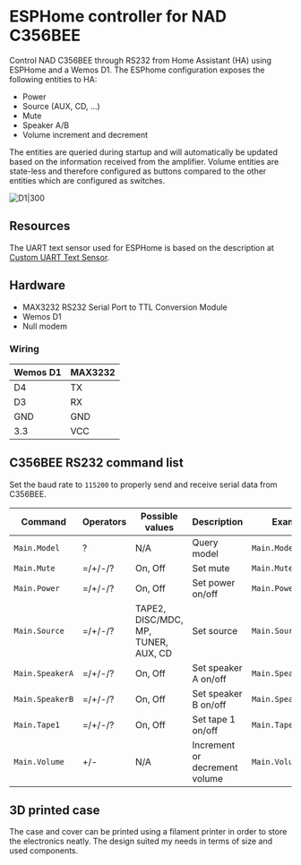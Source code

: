 # ESPHome controller for NAD C356BEE

Control NAD C356BEE through RS232 from Home Assistant (HA) using ESPHome and a Wemos D1. The ESPhome configuration exposes the following entities to HA:

- Power
- Source (AUX, CD, ...)
- Mute
- Speaker A/B
- Volume increment and decrement

The entities are queried during startup and will automatically be updated based on the information received from the amplifier.
Volume entities are state-less and therefore configured as buttons compared to the other entities which are configured as switches.

![D1|300](https://user-images.githubusercontent.com/16154330/224545597-2250914c-15a7-4edc-a7ab-20a4b03c57b4.jpg)

## Resources

The UART text sensor used for ESPHome is based on the description at [Custom UART Text Sensor](https://esphome.io/cookbook/uart_text_sensor.html).

## Hardware

- MAX3232 RS232 Serial Port to TTL Conversion Module
- Wemos D1
- Null modem

### Wiring

| Wemos D1 | MAX3232 |
| -------- | ------- |
| D4       | TX      |
| D3       | RX      |
| GND      | GND     |
| 3.3      | VCC     |

## C356BEE RS232 command list

Set the baud rate to `115200` to properly send and receive serial data from C356BEE. 

| Command         | Operators | Possible values                     | Description                   | Example             |
| --------------- | --------- | ----------------------------------- | ----------------------------- | ------------------- |
| `Main.Model`    | ?         | N/A                                 | Query model                   | `Main.Model?`       |
| `Main.Mute`     | =/+/-/?   | On, Off                             | Set mute                      | `Main.Mute=On`      |
| `Main.Power`    | =/+/-/?   | On, Off                             | Set power on/off              | `Main.Power=On`     |
| `Main.Source`   | =/+/-/?   | TAPE2, DISC/MDC, MP, TUNER, AUX, CD | Set source                    | `Main.Source=CD`    |
| `Main.SpeakerA` | =/+/-/?   | On, Off                             | Set speaker A on/off          | `Main.SpeakerA=On`  |
| `Main.SpeakerB` | =/+/-/?   | On, Off                             | Set speaker B on/off          | `Main.SpeakerB=Off` |
| `Main.Tape1`    | =/+/-/?   | On, Off                             | Set tape 1 on/off             | `Main.Tape1=On`     |
| `Main.Volume`   | +/-       | N/A                                 | Increment or decrement volume | `Main.Volume+`      |

## 3D printed case

The case and cover can be printed using a filament printer in order to store the electronics neatly. The design suited my
needs in terms of size and used components.